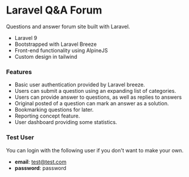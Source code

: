 # Laravel Q&A Forum

Questions and answer forum site built with Laravel.
- Laravel 9
- Bootstrapped with Laravel Breeze
- Front-end functionality using AlpineJS
- Custom design in tailwind

### Features
- Basic user authentication provided by Laravel breeze.
- Users can submit a question using an expanding list of categories.
- Users can provide answer to questions, as well as replies to answers
- Original posted of a question can mark an answer as a solution.
- Bookmarking questions for later.
- Reporting concept feature.
- User dashboard providing some statistics.

### Test User
You can login with the following user if you don't want to make your own.

- **email**: test@test.com
- **password**: password
